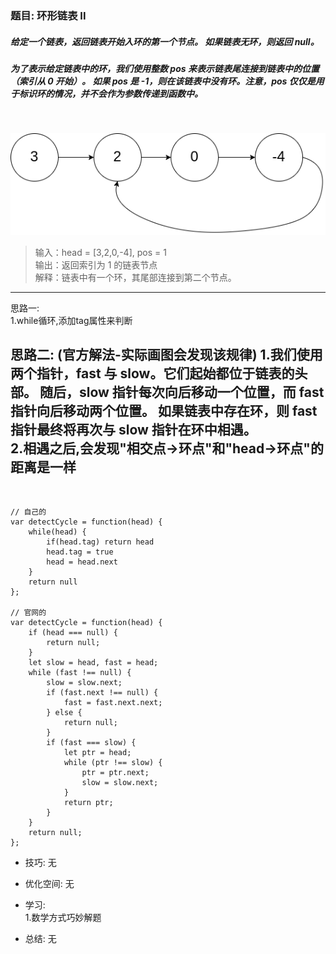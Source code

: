 
### 题目: 环形链表 II
##### 给定一个链表，返回链表开始入环的第一个节点。 如果链表无环，则返回 null。
##### 为了表示给定链表中的环，我们使用整数 pos 来表示链表尾连接到链表中的位置（索引从 0 开始）。 如果 pos 是 -1，则在该链表中没有环。注意，pos 仅仅是用于标识环的情况，并不会作为参数传递到函数中。
       
&nbsp;

![理解图](./img/142_01.jpg)
> 输入：head = [3,2,0,-4], pos = 1  
> 输出：返回索引为 1 的链表节点  
> 解释：链表中有一个环，其尾部连接到第二个节点。  

---
思路一:  
1.while循环,添加tag属性来判断

思路二: (官方解法-实际画图会发现该规律)
1.我们使用两个指针，fast 与 slow。它们起始都位于链表的头部。
随后，slow 指针每次向后移动一个位置，而 fast 指针向后移动两个位置。
如果链表中存在环，则 fast 指针最终将再次与 slow 指针在环中相遇。  
2.相遇之后,会发现"相交点->环点"和"head->环点"的距离是一样
---

&nbsp;

```
// 自己的
var detectCycle = function(head) {
    while(head) {
        if(head.tag) return head
        head.tag = true
        head = head.next
    }
    return null 
};

// 官网的
var detectCycle = function(head) {
    if (head === null) {
        return null;
    }
    let slow = head, fast = head;
    while (fast !== null) {
        slow = slow.next;
        if (fast.next !== null) {
            fast = fast.next.next;
        } else {
            return null;
        }
        if (fast === slow) {
            let ptr = head;
            while (ptr !== slow) {
                ptr = ptr.next;
                slow = slow.next;
            }
            return ptr;
        }
    }
    return null;
};
```

* 技巧: 无 

* 优化空间: 无

* 学习:  
1.数学方式巧妙解题

* 总结: 无
